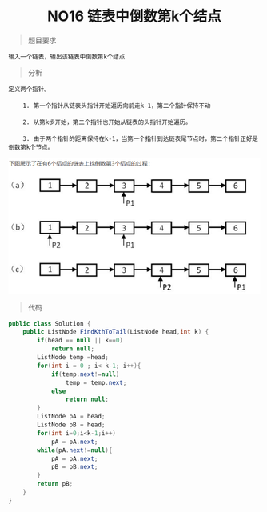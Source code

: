 # <center> NO16 链表中倒数第k个结点
> 题目要求

    输入一个链表，输出该链表中倒数第k个结点

> 分析

    定义两个指针。

        1. 第一个指针从链表头指针开始遍历向前走k-1，第二个指针保持不动

        2. 从第k步开始，第二个指针也开始从链表的头指针开始遍历。

        3. 由于两个指针的距离保持在k-1，当第一个指针到达链表尾节点时，第二个指针正好是倒数第k个节点。
<center><img src = "img/06.png"></center>

> 代码

```java 
public class Solution {
    public ListNode FindKthToTail(ListNode head,int k) {
        if(head == null || k==0)
            return null;
        ListNode temp =head;
        for(int i = 0 ; i< k-1; i++){
            if(temp.next!=null)
                temp = temp.next;
            else
                return null;
        }
        ListNode pA = head;
        ListNode pB = head;
        for(int i=0;i<k-1;i++)
            pA = pA.next;
        while(pA.next!=null){
            pA = pA.next;
            pB = pB.next;
        }
        return pB;
    }
}
```